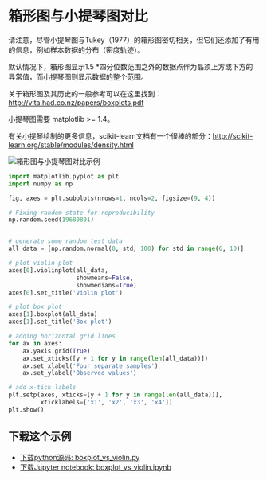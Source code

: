 # 箱形图与小提琴图对比

请注意，尽管小提琴图与Tukey（1977）的箱形图密切相关，但它们还添加了有用的信息，例如样本数据的分布（密度轨迹）。

默认情况下，箱形图显示1.5 *四分位数范围之外的数据点作为晶须上方或下方的异常值，而小提琴图则显示数据的整个范围。

关于箱形图及其历史的一般参考可以在这里找到：http://vita.had.co.nz/papers/boxplots.pdf

小提琴图需要 matplotlib >= 1.4。

有关小提琴绘制的更多信息，scikit-learn文档有一个很棒的部分：http://scikit-learn.org/stable/modules/density.html

![箱形图与小提琴图对比示例](https://matplotlib.org/_images/sphx_glr_boxplot_vs_violin_001.png)

```python
import matplotlib.pyplot as plt
import numpy as np

fig, axes = plt.subplots(nrows=1, ncols=2, figsize=(9, 4))

# Fixing random state for reproducibility
np.random.seed(19680801)


# generate some random test data
all_data = [np.random.normal(0, std, 100) for std in range(6, 10)]

# plot violin plot
axes[0].violinplot(all_data,
                   showmeans=False,
                   showmedians=True)
axes[0].set_title('Violin plot')

# plot box plot
axes[1].boxplot(all_data)
axes[1].set_title('Box plot')

# adding horizontal grid lines
for ax in axes:
    ax.yaxis.grid(True)
    ax.set_xticks([y + 1 for y in range(len(all_data))])
    ax.set_xlabel('Four separate samples')
    ax.set_ylabel('Observed values')

# add x-tick labels
plt.setp(axes, xticks=[y + 1 for y in range(len(all_data))],
         xticklabels=['x1', 'x2', 'x3', 'x4'])
plt.show()
```

## 下载这个示例
            
- [下载python源码: boxplot_vs_violin.py](https://matplotlib.org/_downloads/boxplot_vs_violin.py)
- [下载Jupyter notebook: boxplot_vs_violin.ipynb](https://matplotlib.org/_downloads/boxplot_vs_violin.ipynb)